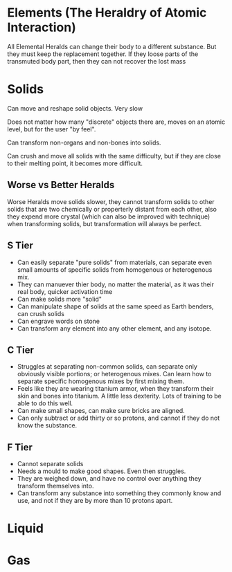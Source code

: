 # Elements (The Heraldry of Atomic Interaction)

All Elemental Heralds can change their body to a different substance. But they must keep the replacement together. If they loose parts of the transmuted body part, then they can not recover the lost mass

# Solids
Can move and reshape solid objects. Very slow

Does not matter how many "discrete" objects there are, moves on an atomic level, but for the user "by feel".

Can transform non-organs and non-bones into solids.

Can crush and move all solids with the same difficulty, but if they are close to their melting point, it becomes more difficult.

## Worse vs Better Heralds
Worse Heralds move solids slower, they cannot transform solids to other solids that are two chemically or properterly distant from each other, also they expend more crystal (which can also be improved with technique) when transforming solids, but transformation will always be perfect.

## S Tier
- Can easily separate "pure solids" from materials, can separate even small amounts of specific solids from homogenous or heterogenous mix.
- They can manuever thier body, no matter the material, as it was their real body, quicker activation time
- Can make solids more "solid"
- Can manipulate shape of solids at the same speed as Earth benders, can crush solids
- Can engrave words on stone
- Can transform any element into any other element, and any isotope.

## C Tier
- Struggles at separating non-common solids, can separate only obviously visible portions; or heterogenous mixes. Can learn how to separate specific homogenous mixes by first mixing them.
- Feels like they are wearing titanium armor, when they transform their skin and bones into titanium. A little less dexterity. Lots of training to be able to do this well.
- Can make small shapes, can make sure bricks are aligned.
- Can only subtract or add thirty or so protons, and cannot if they do not know the substance.

## F Tier
- Cannot separate solids
- Needs a mould to make good shapes. Even then struggles.
- They are weighed down, and have no control over anything they transform themselves into.
- Can transform any substance into something they commonly know and use, and not if they are by more than 10 protons apart.

# Liquid


# Gas
